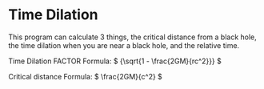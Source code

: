# Time Dilation

This program can calculate 3 things, the critical distance from a black hole, the time dilation when you are near a black hole, and the relative time.

Time Dilation FACTOR Formula: $` {\sqrt{1 - \frac{2GM}{rc^2}}} `$


Critical distance Formula: $` \frac{2GM}{c^2} `$

